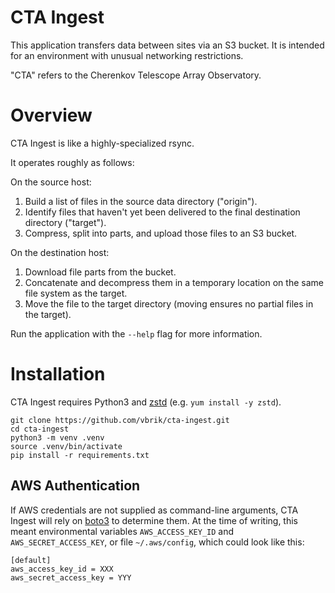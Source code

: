 # CTA Ingest
This application transfers data between sites via an S3 bucket. It is intended for an environment with unusual networking restrictions.

"CTA" refers to the Cherenkov Telescope Array Observatory.

# Overview
CTA Ingest is like a highly-specialized rsync.

It operates roughly as follows:

On the source host:
1. Build a list of files in the source data directory ("origin").
1. Identify files that haven't yet been delivered to the final destination directory ("target").
1. Compress, split into parts, and upload those files to an S3 bucket.

On the destination host:
1. Download file parts from the bucket.
1. Concatenate and decompress them in a temporary location on the same file system as the target.
1. Move the file to the target directory (moving ensures no partial files in the target).

Run the application with the `--help` flag for more information.

# Installation
CTA Ingest requires Python3 and [zstd](https://facebook.github.io/zstd/) (e.g. `yum install -y zstd`).

    git clone https://github.com/vbrik/cta-ingest.git
    cd cta-ingest
    python3 -m venv .venv
    source .venv/bin/activate
    pip install -r requirements.txt

## AWS Authentication
If AWS credentials are not supplied as command-line arguments, CTA Ingest will rely on [boto3](https://boto3.readthedocs.io) to determine them. At the time of writing, this meant environmental variables `AWS_ACCESS_KEY_ID` and `AWS_SECRET_ACCESS_KEY`, or file `~/.aws/config`, which could look like this:
```
[default]
aws_access_key_id = XXX
aws_secret_access_key = YYY
```
